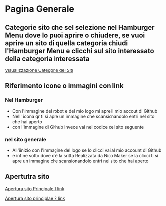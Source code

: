 # Pagina Generale

## Categorie sito che sel selezione nel Hamburger Menu dove lo puoi aprire o chiudere, se vuoi aprire un sito di quella categoria chiudi l'Hamburger Menu e clicchi sul sito interessato della categoria interessata

[Visualizzazione Categorie dei Siti](Siti/Readme.md)

## Riferimento icone o immagini con link

### Nel Hamburger

- Con l'immagine del robot e del mio logo mi apre il mio accout di Github
- Nell' icona qr ti si apre un immagine che scansionandolo entri nel sito che hai aperto
- con l'immagine di Github invece vai nel codice del sito seguente

### nel sito generale

- All'iinizio con l'immagine del logo se lo clicci vai al mio account di Github
- e infine sotto dove c'è la sritta Realizzata da Nico Maker se la clicci ti si apre un immagine che scansionandolo entri nel sito che hai aperto

## Apertutra sito

[Apertura sito Principale 1 link](https://paginageneralesiti.netlify.app/)

[Apertura sito principlae 2 link](https://nicomaker.github.io/Pagina_Generale_Siti/)
